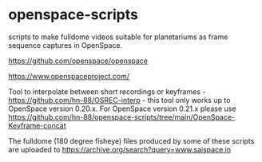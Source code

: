 # openspace-scripts
scripts to make fulldome videos suitable for planetariums as frame sequence captures in OpenSpace.

https://github.com/openspace/openspace

https://www.openspaceproject.com/

Tool to interpolate between short recordings or keyframes - https://github.com/hn-88/OSREC-interp - this tool only works up to OpenSpace version 0.20.x. For OpenSpace version 0.21.x please use https://github.com/hn-88/openspace-scripts/tree/main/OpenSpace-Keyframe-concat

The fulldome (180 degree fisheye) files produced by some of these scripts are uploaded to https://archive.org/search?query=www.saispace.in
